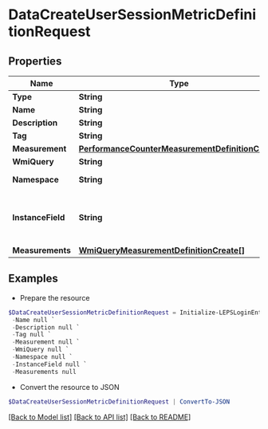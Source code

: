 # DataCreateUserSessionMetricDefinitionRequest
## Properties

Name | Type | Description | Notes
------------ | ------------- | ------------- | -------------
**Type** | **String** |  | 
**Name** | **String** | Name | [optional] 
**Description** | **String** | Description | [optional] 
**Tag** | **String** | Tag | [optional] 
**Measurement** | [**PerformanceCounterMeasurementDefinitionCreate**](PerformanceCounterMeasurementDefinitionCreate.md) |  | [optional] 
**WmiQuery** | **String** | Wmi Query | [optional] 
**Namespace** | **String** | Query namespace | [optional] 
**InstanceField** | **String** | Name of field to identify intended instance from query result | [optional] 
**Measurements** | [**WmiQueryMeasurementDefinitionCreate[]**](WmiQueryMeasurementDefinitionCreate.md) | Measurements | [optional] 

## Examples

- Prepare the resource
```powershell
$DataCreateUserSessionMetricDefinitionRequest = Initialize-LEPSLoginEnterpriseDataCreateUserSessionMetricDefinitionRequest  -Type null `
 -Name null `
 -Description null `
 -Tag null `
 -Measurement null `
 -WmiQuery null `
 -Namespace null `
 -InstanceField null `
 -Measurements null
```

- Convert the resource to JSON
```powershell
$DataCreateUserSessionMetricDefinitionRequest | ConvertTo-JSON
```

[[Back to Model list]](../README.md#documentation-for-models) [[Back to API list]](../README.md#documentation-for-api-endpoints) [[Back to README]](../README.md)

